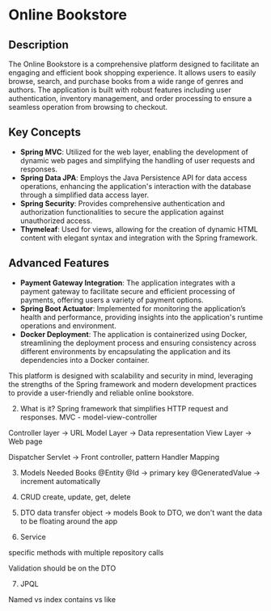 # Online Bookstore

## Description

The Online Bookstore is a comprehensive platform designed to facilitate an engaging and efficient book shopping experience. It allows users to easily browse, search, and purchase books from a wide range of genres and authors. The application is built with robust features including user authentication, inventory management, and order processing to ensure a seamless operation from browsing to checkout.

## Key Concepts

- **Spring MVC**: Utilized for the web layer, enabling the development of dynamic web pages and simplifying the handling of user requests and responses.
- **Spring Data JPA**: Employs the Java Persistence API for data access operations, enhancing the application's interaction with the database through a simplified data access layer.
- **Spring Security**: Provides comprehensive authentication and authorization functionalities to secure the application against unauthorized access.
- **Thymeleaf**: Used for views, allowing for the creation of dynamic HTML content with elegant syntax and integration with the Spring framework.

## Advanced Features

- **Payment Gateway Integration**: The application integrates with a payment gateway to facilitate secure and efficient processing of payments, offering users a variety of payment options.
- **Spring Boot Actuator**: Implemented for monitoring the application’s health and performance, providing insights into the application's runtime operations and environment.
- **Docker Deployment**: The application is containerized using Docker, streamlining the deployment process and ensuring consistency across different environments by encapsulating the application and its dependencies into a Docker container.

This platform is designed with scalability and security in mind, leveraging the strengths of the Spring framework and modern development practices to provide a user-friendly and reliable online bookstore.



2. What is it?
Spring framework that simplifies HTTP request and responses.
MVC - model-view-controller

Controller layer -> URL 
Model Layer -> Data representation 
View Layer -> Web page

Dispatcher Servlet -> Front controller, pattern
Handler Mapping


3. Models Needed
Books
@Entity 
@Id -> primary key
@GeneratedValue -> increment automatically 

4. CRUD
create, update, get, delete

5. DTO 
data transfer object -> models Book to DTO, we don't want the data to be floating around the app

6. Service 

specific methods with multiple repository calls


Validation should be on the DTO

7. JPQL

Named vs index
contains vs like